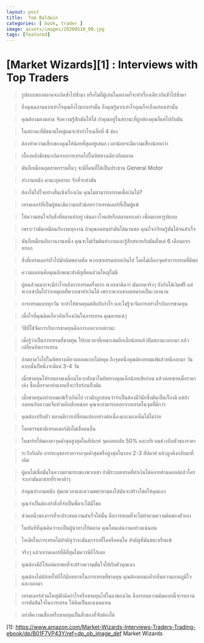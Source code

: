 ```yaml
---
layout: post
title:  Tom Baldwin
categories: [ book, trader ]
image: assets/images/20200518_00.jpg
tags: [featured]
---
```

# [Market Wizards][1] : Interviews with Top Traders

> รูปแบบของตลาดจะเกิดซ้ำไปซ้ำมา หรือไม่ก็ผู้เล่นในตลาดก็จะทำเรื่องเดียวกันซ้ำไปซ้ำมา

> ยิ่งคุณฉลาดมากเท่าไรคุณยิ่งโง่มากเท่านั้น ยิ่งคุณรู้มากเท่าไรคุณก็จะยิ่งแย่ลงเท่านั้น

> คุณต้องมองตลาด จับความรู้สึกมันให้ได้ ถ้าคุณอยู่ในสถานะที่ถูกต้องคุณก็แค่ไปกับมัน

> ในสถานะที่มีขนาดใหญ่ผมจะทำกำไรเฉลี่ยที่ 4 ช่อง

> ต้องทำความเสี่ยงของคุณให้น้อยที่สุดอยู่เสมอ เวลาน้อยจะมีความเสี่ยงน้อยกว่า

> เบื้องหลังชัยชนะเกิดจากการเทรดไปในทิศทางเดียวกับตลาด

> มันก็เหมือนอุตสาหกรรมอื่นๆ จะมีกี่คนที่ได้เป็นประธาน General Motor

> ทำงานหนัก มานะอุตสาหะ รักที่จะทำมัน

> ต้องไม่ใส่ใจอย่างสิ้นเชิงเรื่องเงิน คุณไม่สามารถเทรดเพื่อเงินได้?

> เทรดเดอร์ที่เป็นผู้ชนะมีความกลัวน้อยกว่าเทรดเดอร์ที่เป็นผู้แพ้

> ให้ความสนใจกับสิ่งที่ตลาดทำอยู่ เช่นดาวโจนส์หรือตลาดทองคำ เพื่อมองหารูปแบบ

> เพราะว่ามันเหมือนกับงานทุกงาน ถ้าคุณอดทนทำมันได้นานพอ คุณก็จะเรียนรู้มันได้จนสำเร็จ

> มันก็เหมือนกับงานงานหนึ่ง คุณจะไม่เริ่มต้นทำงานและรู้สึกสบายกับมันตั้งแต่ 6 เดือนแรกหรอก

> สิ่งที่เทรดเดอร์ทั่วไปมักผิดพลาดคือ พวกเขาเทรดบ่อยเกินไป โดยไม่เลือกจุดทำการเทรดที่ดีพอ

> ความอดทนคือคุณลักษณะสำคัญที่คนส่วนใหญ่ไม่มี

> ผู้คนส่วนมากจะมีกำไรหลังการเทรดครั้งแรก พวกเขาคิดว่า มันยอดจริงๆ ยังกับได้เงินฟรี แต่พวกเขาลืมไปว่าเหตุผลที่พวกเขาทำเงินได้ เพราะพวกเขาอดทนรอเป็นเวลานาน

> การเทรดแบบทุกวัน จะทำให้ขาดทุนสลับกับกำไร และไม่รู้จะจัดการอย่างไรกับการขาดทุน

> เมื่อไรที่คุณคิดเกี่ยวกับเรื่องเงินในการเทรด คุณตายแน่ๆ

> วิธีที่ใช้จัดการกับการขาดทุนคือการออกจากสถานะ

> เมื่อรู้ว่าเป็นการเทรดที่ขาดทุน ให้รอเวลาที่เหมาะสมอีกเล็กน้อยแล้วปิดสถานะออกมา แล้วเปลี่ยนทิศการเทรด

> ถ้าตลาดวิ่งไปในทิศทางเดียวตลอดแบบไม่หยุด ถึงจุดหนึ่งคุณต้องยอมแพ้แล้วหนีออกมา วันแบบนั้นปีหนึ่งจะมีแค่ 3-4 วัน

> เมื่อขาดทุนให้รอตลาดเคลื่อนไหวกลับมาในทิศทางคุณเล็กน้อยเสียก่อน แล้วค่อยขายเมื่อราคาเด้ง ซื้อเมื่อราคาย่อแทนที่จะะรีบร้อนทิ้งมัน

> เมื่อขาดทุนอย่ายอมแพ้เร็วเกินไป เรามักถูกสอนว่าจำเป็นต้องมีวินัยซึ่งมันเป็นเรื่องดี แต่ถ้าอดทนกับความเจ็บปวดอีกสักหน่อย คุณจะสามารถออกจากเทรดในจุดที่ดีกว่า

> คุณต้องปรับตัว ตลาดมีการเปลี่ยนแปลงอย่างต่อเนื่องและมองเห็นได้ไม่ง่าย

> โดยธรรมชาติเทรดเดอร์มักไม่เชื่อคนอื่น

> ในชาร์ทให้มองหาจุดต่ำสุดสูงสุดในสัปดาห์ จุดถอยกลับ 50% และบริเวณช่วงบีบตัวของราคา

> ระวังกับดับ การทะลุของราคาจากจุดต่ำสุดหรือสูงสุดในรอบ 2-3 สัปดาห์ แล้วถูกดึงกลับมาที่เดิม

> ผู้คนไม่เชื่อมั่นในความสามารถของพวกเขา ถ้ามีระบบเทรดที่ทำเงินได้หลายล้านดอลล์แล้วใครจะเอามันมาขายที่ราคาต่ำๆ

> ถ้าคุณทำงานหนัก ทุ่มเทเวลาและความพยายามลงไปมันจะสร้างโชคให้คุณเอง

> คุณจำเป็นต้องทำสิ่งที่จำเป็นพื่อจะได้มีโชค

> ส่วนหนึ่งของการที่จะประสบความสำเร็จได้นั้น คือการยอมที่จะไม่ทำตามความคิดของตัวเอง

> ในทันทีที่คุณคิดว่าจะเป็นผู้นำทางให้ตลาด คุณโดนเล่นงานอย่างแน่นอน

> ไอเดียในการเทรดไม่สำคัญว่าจะมันมาจากที่ใดหรือคนใด สำคัญที่มันชนะหรือแพ้

> จริงๆ แล้วเทรดเดอร์ที่ดีที่สุดไม่ควรมีอีโก้เลย

> คุณต้องมีอีโก้แค่มากพอที่จะสร้างความมั่นใจให้กับตัวคุณเอง

> คุณต้องไม่ปล่อยให้อีโก้มีบทบาทในการเทรดที่ขาดทุน คุณต้องยอมกล้ำกลืนความภาคภูมิใจและออกมา

> เทรดเดอร์ส่วนใหญ่มักคิดกำไรหรือขาดทุนไปในแง่ของเงิน ซึงกรอบความคิดแบบนี้จะรบกวนการตัดสินใจในการเทรด ให้คิดเป็นคะแนนแทน

> อย่าตีความเสี่ยงหรือขาดทุนเป็นสิ่งของที่จับต้องได้

[1]: https://www.amazon.com/Market-Wizards-Interviews-Traders-Trading-ebook/dp/B01F7VP43Y/ref=dp_ob_image_def Market Wizards
